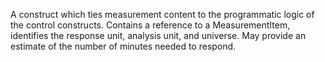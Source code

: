 A construct which ties measurement content to the programmatic logic of the control constructs. Contains a reference to a MeasurementItem, identifies the response unit, analysis unit, and universe. May provide an estimate of the number of minutes needed to respond.